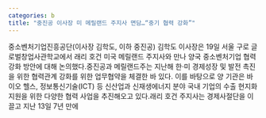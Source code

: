 ```yaml
---
categories: b
title: "중진공 이사장 미 메릴랜드 주지사 면담…“중기 협력 강화”"
---
```

중소벤처기업진흥공단(이사장 김학도, 이하 중진공) 김학도 이사장은 19일 서울 구로 글로벌창업사관학교에서 래리 호건 미국 메릴랜드 주지사와 만나 양국 중소벤처기업 협력 강화 방안에 대해 논의했다.중진공과 메릴랜드주는 지난해 한·미 경제성장 및 발전 촉진을 위한 협력관계 강화를 위한 업무협약을 체결한 바 있다. 이를 바탕으로 양 기관은 바이오 헬스, 정보통신기술(ICT) 등 신산업과 신재생에너지 분야 국내 기업의 수출 현지화 지원을 위한 다양한 협력 사업을 추진해오고 있다.래리 호건 주지사는 경제사절단을 이끌고 지난 13일 7년 만에